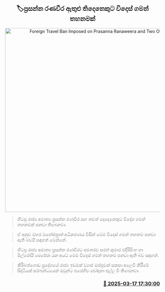 <p align='center'><b><h2 align='center' title='Foreign Travel Ban Imposed on Prasanna Ranaweera and Two Others'>🏷ප්‍රසන්න රණවීර ඇතුළු තිදෙනෙකුට විදෙස් ගමන් තහනමක්</h2></b></p>
<p align='center'><img src='https://helakuru.sgp1.cdn.digitaloceanspaces.com/esana/images/lib/prasanna-ranaweera-archived.jpg' width='600' alt='Foreign Travel Ban Imposed on Prasanna Ranaweera and Two Others'></p>

> හිටපු රාජ්‍ය අමාත්‍ය ප්‍රසන්න රණවීර සහ තවත් දෙදෙනෙකුට විදේශ ගමන් තහනමක් පනවා තිබෙනවා.

> ඒ අනුව මහර මහේස්ත්‍රාත් අධිකරණය විසින් මෙම විදෙස් ගමන් තහනම පනවා ඇති බවයි සඳහන් වෙන්නේ.

> හිටපු රාජ්‍ය අමාත්‍ය ප්‍රසන්න රණවීරට අමතරව සරත් කුමාර එදිරිසිංහ හා මිල්රෝයි පෙරේරා යන අයට මෙම විදෙස් ගමන් තහනම පනවා ඇති බව සඳහන්.

> කිරිබත්ගොඩ ප්‍රදේශයේ රාජ්‍ය ඉඩමක් ව්‍යාජ ඔප්පුවක් සකසා අලෙවි කිරීමේ සිද්ධියක් සම්බන්ධයෙන් ඔවුන්ට එරෙහිව චෝදනා එල්ල වී තිබෙනවා.



<h3 align='right'><a href='https://www.helakuru.lk/esana/p/108395/'>📅 2025-03-17 17:30:00</a></h3>
